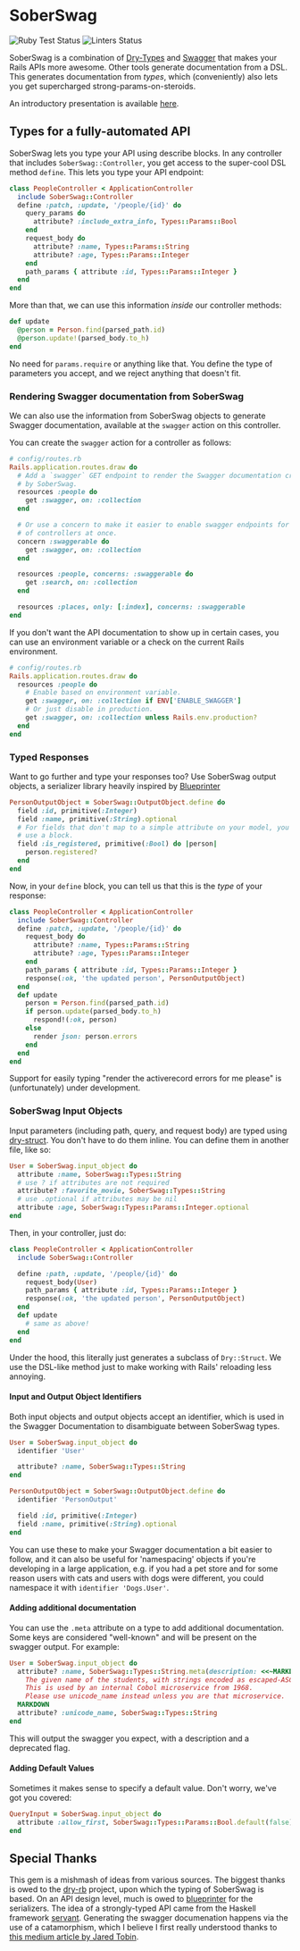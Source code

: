 # SoberSwag

![Ruby Test Status](https://github.com/SonderMindOrg/sober_swag/workflows/Ruby/badge.svg?branch=master)
![Linters Status](https://github.com/SonderMindOrg/sober_swag/workflows/Linters/badge.svg?branch=master)

SoberSwag is a combination of [Dry-Types](https://dry-rb.org/gems/dry-types/1.2/) and [Swagger](https://swagger.io/) that makes your Rails APIs more awesome.
Other tools generate documentation from a DSL.
This generates documentation from *types*, which (conveniently) also lets you get supercharged strong-params-on-steroids.

An introductory presentation is available [here](https://www.icloud.com/keynote/0bxP3Dn8ETNO0lpsSQSVfEL6Q#SoberSwagPresentation).

## Types for a fully-automated API

SoberSwag lets you type your API using describe blocks.
In any controller that includes `SoberSwag::Controller`, you get access to the super-cool DSL method `define`.
This lets you type your API endpoint:

```ruby
class PeopleController < ApplicationController
  include SoberSwag::Controller
  define :patch, :update, '/people/{id}' do
    query_params do
      attribute? :include_extra_info, Types::Params::Bool
    end
    request_body do
      attribute? :name, Types::Params::String
      attribute? :age, Types::Params::Integer
    end
    path_params { attribute :id, Types::Params::Integer }
  end
end
```

More than that, we can use this information *inside* our controller methods:

```ruby
def update
  @person = Person.find(parsed_path.id)
  @person.update!(parsed_body.to_h)
end
```

No need for `params.require` or anything like that.
You define the type of parameters you accept, and we reject anything that doesn't fit.

### Rendering Swagger documentation from SoberSwag

We can also use the information from SoberSwag objects to generate Swagger
documentation, available at the `swagger` action on this controller.

You can create the `swagger` action for a controller as follows:

```ruby
# config/routes.rb
Rails.application.routes.draw do
  # Add a `swagger` GET endpoint to render the Swagger documentation created
  # by SoberSwag.
  resources :people do
    get :swagger, on: :collection
  end

  # Or use a concern to make it easier to enable swagger endpoints for a number
  # of controllers at once.
  concern :swaggerable do
    get :swagger, on: :collection
  end

  resources :people, concerns: :swaggerable do
    get :search, on: :collection
  end

  resources :places, only: [:index], concerns: :swaggerable
end
```

If you don't want the API documentation to show up in certain cases, you can
use an environment variable or a check on the current Rails environment.

```ruby
# config/routes.rb
Rails.application.routes.draw do
  resources :people do
    # Enable based on environment variable.
    get :swagger, on: :collection if ENV['ENABLE_SWAGGER']
    # Or just disable in production.
    get :swagger, on: :collection unless Rails.env.production?
  end
end
```

### Typed Responses

Want to go further and type your responses too?
Use SoberSwag output objects, a serializer library heavily inspired by [Blueprinter](https://github.com/procore/blueprinter)

```ruby
PersonOutputObject = SoberSwag::OutputObject.define do
  field :id, primitive(:Integer)
  field :name, primitive(:String).optional
  # For fields that don't map to a simple attribute on your model, you can
  # use a block.
  field :is_registered, primitive(:Bool) do |person|
    person.registered?
  end
end
```

Now, in your `define` block, you can tell us that this is the *type* of your response:

```ruby
class PeopleController < ApplicationController
  include SoberSwag::Controller
  define :patch, :update, '/people/{id}' do
    request_body do
      attribute? :name, Types::Params::String
      attribute? :age, Types::Params::Integer
    end
    path_params { attribute :id, Types::Params::Integer }
    response(:ok, 'the updated person', PersonOutputObject)
  end
  def update
    person = Person.find(parsed_path.id)
    if person.update(parsed_body.to_h)
      respond!(:ok, person)
    else
      render json: person.errors
    end
  end
end
```

Support for easily typing "render the activerecord errors for me please" is (unfortunately) under development.

### SoberSwag Input Objects

Input parameters (including path, query, and request body) are typed using [dry-struct](https://dry-rb.org/gems/dry-struct/1.0/).
You don't have to do them inline. You can define them in another file, like so:

```ruby
User = SoberSwag.input_object do
  attribute :name, SoberSwag::Types::String
  # use ? if attributes are not required
  attribute? :favorite_movie, SoberSwag::Types::String
  # use .optional if attributes may be nil
  attribute :age, SoberSwag::Types::Params::Integer.optional
end
```

Then, in your controller, just do:

```ruby
class PeopleController < ApplicationController
  include SoberSwag::Controller

  define :path, :update, '/people/{id}' do
    request_body(User)
    path_params { attribute :id, Types::Params::Integer }
    response(:ok, 'the updated person', PersonOutputObject)
  end
  def update
    # same as above!
  end
end
```

Under the hood, this literally just generates a subclass of `Dry::Struct`.
We use the DSL-like method just to make working with Rails' reloading less annoying.

#### Input and Output Object Identifiers

Both input objects and output objects accept an identifier, which is used in
the Swagger Documentation to disambiguate between SoberSwag types.

```ruby
User = SoberSwag.input_object do
  identifier 'User'

  attribute? :name, SoberSwag::Types::String
end
```

```ruby
PersonOutputObject = SoberSwag::OutputObject.define do
  identifier 'PersonOutput'

  field :id, primitive(:Integer)
  field :name, primitive(:String).optional
end
```

You can use these to make your Swagger documentation a bit easier to follow,
and it can also be useful for 'namespacing' objects if you're developing in
a large application, e.g. if you had a pet store and for some reason users
with cats and users with dogs were different, you could namespace it with
`identifier 'Dogs.User'`.

#### Adding additional documentation

You can use the `.meta` attribute on a type to add additional documentation.
Some keys are considered "well-known" and will be present on the swagger output.
For example:


```ruby
User = SoberSwag.input_object do
  attribute? :name, SoberSwag::Types::String.meta(description: <<~MARKDOWN, deprecated: true)
    The given name of the students, with strings encoded as escaped-ASCII.
    This is used by an internal Cobol microservice from 1968.
    Please use unicode_name instead unless you are that microservice.
  MARKDOWN
  attribute? :unicode_name, SoberSwag::Types::String
end
```

This will output the swagger you expect, with a description and a deprecated flag.

#### Adding Default Values

Sometimes it makes sense to specify a default value.
Don't worry, we've got you covered:

```ruby
QueryInput = SoberSwag.input_object do
  attribute :allow_first, SoberSwag::Types::Params::Bool.default(false) # smartly alters type-definition to establish that passing this is not required.
end
```

## Special Thanks

This gem is a mishmash of ideas from various sources.
The biggest thanks is owed to the [dry-rb](https://github.com/dry-rb) project, upon which the typing of SoberSwag is based.
On an API design level, much is owed to [blueprinter](https://github.com/procore/blueprinter) for the serializers.
The idea of a strongly-typed API came from the Haskell framework [servant](https://www.servant.dev/).
Generating the swagger documenation happens via the use of a catamorphism, which I believe I first really understood thanks to [this medium article by Jared Tobin](https://medium.com/@jaredtobin/practical-recursion-schemes-c10648ec1c29).
